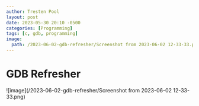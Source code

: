 ```yaml
---
author: Tresten Pool
layout: post
date: 2023-05-30 20:10 -0500
categories: [Programming]
tags: [c, gdb, programming] 
image:
  path: /2023-06-02-gdb-refresher/Screenshot from 2023-06-02 12-33-33.png
---
```


# GDB Refresher
![image](/2023-06-02-gdb-refresher/Screenshot from 2023-06-02 12-33-33.png)
